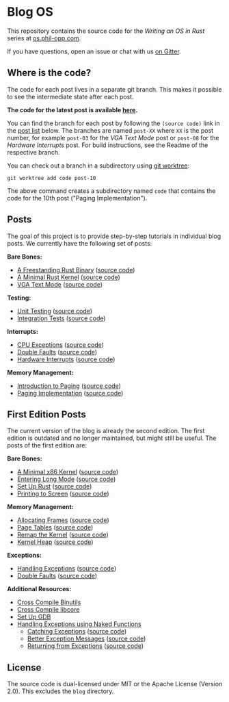 # Blog OS

This repository contains the source code for the _Writing an OS in Rust_ series at [os.phil-opp.com](https://os.phil-opp.com).

If you have questions, open an issue or chat with us [on Gitter](https://gitter.im/phil-opp/blog_os).

## Where is the code?

The code for each post lives in a separate git branch. This makes it possible to see the intermediate state after each post.

**The code for the latest post is available [here][latest-post].**

[latest-post]: https://github.com/phil-opp/blog_os/tree/post-10

You can find the branch for each post by following the `(source code)` link in the [post list](#posts) below. The branches are named `post-XX` where `XX` is the post number, for example `post-03` for the _VGA Text Mode_ post or `post-08` for the _Hardware Interrupts_ post. For build instructions, see the Readme of the respective branch.

You can check out a branch in a subdirectory using [git worktree]:

[git worktree]: https://git-scm.com/docs/git-worktree

```
git worktree add code post-10
```

The above command creates a subdirectory named `code` that contains the code for the 10th post ("Paging Implementation").

## Posts

The goal of this project is to provide step-by-step tutorials in individual blog posts. We currently have the following set of posts:

**Bare Bones:**

- [A Freestanding Rust Binary](https://os.phil-opp.com/freestanding-rust-binary/)
    ([source code](https://github.com/phil-opp/blog_os/tree/post-01))
- [A Minimal Rust Kernel](https://os.phil-opp.com/minimal-rust-kernel/)
    ([source code](https://github.com/phil-opp/blog_os/tree/post-02))
- [VGA Text Mode](https://os.phil-opp.com/vga-text-mode/)
    ([source code](https://github.com/phil-opp/blog_os/tree/post-03))

**Testing:**

- [Unit Testing](https://os.phil-opp.com/unit-testing/)
    ([source code](https://github.com/phil-opp/blog_os/tree/post-04))
- [Integration Tests](https://os.phil-opp.com/integration-tests/)
    ([source code](https://github.com/phil-opp/blog_os/tree/post-05))

**Interrupts:**

- [CPU Exceptions](https://os.phil-opp.com/cpu-exceptions/)
    ([source code](https://github.com/phil-opp/blog_os/tree/post-06))
- [Double Faults](https://os.phil-opp.com/double-fault-exceptions/)
    ([source code](https://github.com/phil-opp/blog_os/tree/post-07))
- [Hardware Interrupts](https://os.phil-opp.com/hardware-interrupts/)
    ([source code](https://github.com/phil-opp/blog_os/tree/post-08))

**Memory Management:**

- [Introduction to Paging](https://os.phil-opp.com/paging-introduction/)
    ([source code](https://github.com/phil-opp/blog_os/tree/post-09))
- [Paging Implementation](https://os.phil-opp.com/paging-implementation/)
    ([source code](https://github.com/phil-opp/blog_os/tree/post-10))

## First Edition Posts

The current version of the blog is already the second edition. The first edition is outdated and no longer maintained, but might still be useful. The posts of the first edition are:

**Bare Bones:**

- [A Minimal x86 Kernel](https://os.phil-opp.com/multiboot-kernel.html)
      ([source code](https://github.com/phil-opp/blog_os/tree/first_edition_post_1))
- [Entering Long Mode](https://os.phil-opp.com/entering-longmode.html)
      ([source code](https://github.com/phil-opp/blog_os/tree/first_edition_post_2))
- [Set Up Rust](https://os.phil-opp.com/set-up-rust.html)
      ([source code](https://github.com/phil-opp/blog_os/tree/first_edition_post_3))
- [Printing to Screen](https://os.phil-opp.com/printing-to-screen.html)
      ([source code](https://github.com/phil-opp/blog_os/tree/first_edition_post_4))

**Memory Management:**

- [Allocating Frames](https://os.phil-opp.com/allocating-frames.html)
      ([source code](https://github.com/phil-opp/blog_os/tree/first_edition_post_5))
- [Page Tables](https://os.phil-opp.com/modifying-page-tables.html)
      ([source code](https://github.com/phil-opp/blog_os/tree/first_edition_post_6))
- [Remap the Kernel](https://os.phil-opp.com/remap-the-kernel.html)
      ([source code](https://github.com/phil-opp/blog_os/tree/first_edition_post_7))
- [Kernel Heap](https://os.phil-opp.com/kernel-heap.html)
      ([source code](https://github.com/phil-opp/blog_os/tree/first_edition_post_8))

**Exceptions:**

- [Handling Exceptions](https://os.phil-opp.com/handling-exceptions.html)
      ([source code](https://github.com/phil-opp/blog_os/tree/first_edition_post_9))
- [Double Faults](https://os.phil-opp.com/double-faults.html)
      ([source code](https://github.com/phil-opp/blog_os/tree/first_edition_post_10))

**Additional Resources:**

- [Cross Compile Binutils](https://os.phil-opp.com/cross-compile-binutils.html)
- [Cross Compile libcore](https://os.phil-opp.com/cross-compile-libcore.html)
- [Set Up GDB](https://os.phil-opp.com/set-up-gdb.html)
- [Handling Exceptions using Naked Functions](https://os.phil-opp.com/handling-exceptions-with-naked-fns.html)
    - [Catching Exceptions](https://os.phil-opp.com/catching-exceptions.html)
          ([source code](https://github.com/phil-opp/blog_os/tree/catching_exceptions))
    - [Better Exception Messages](https://os.phil-opp.com/better-exception-messages.html)
          ([source code](https://github.com/phil-opp/blog_os/tree/better_exception_messages))
    - [Returning from Exceptions](https://os.phil-opp.com/returning-from-exceptions.html)
          ([source code](https://github.com/phil-opp/blog_os/tree/returning_from_exceptions))

## License
The source code is dual-licensed under MIT or the Apache License (Version 2.0). This excludes the `blog` directory.
